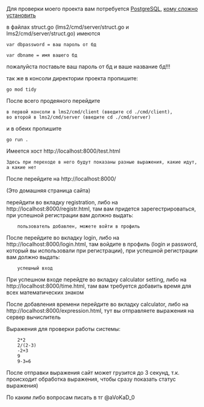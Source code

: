Для проверки моего проекта вам потребуется [PostgreSQL](https://www.postgresql.org/download/), [кому сложно установить](https://www.youtube.com/watch?v=aLDMDR8FKuk)

в файлах struct.go (lms2/cmd/server/struct.go и lms2/cmd/server/struct.go) имеются 

    var dbpassword = ваш пароль от бд

    var dbname = имя вашего бд 

пожалуйста поставьте ваш пароль от бд и ваше название бд!!!

так же в консоли директории проекта пропишите:

    go mod tidy

После всего продеяного перейдите 
    
    в первой консоли в lms2/cmd/client (введите cd ./cmd/client), 
    во второй в lms2/cmd/server (введите cd ./cmd/server)

    
    
и в обеих пропишите 

    go run .

Имеется хост http://localhost:8000/test.html 

    Здесь при переходе в него будут показаны разные выражения, какие идут, а какие нет

После перейдите на http://localhost:8000/ 

(Это домашняя страница сайта)

перейдити во вкладку registration, либо на http://localhost:8000/registr.html, там вам придется зарегестрироваться, при успешной регистрации вам должно выдать:

        пользователь добавлен, можете войти в профиль

После перейдите во вкладку login, либо на http://localhost:8000/login.html, там войдите в профиль (login и password, который вы использовали при регистрации), при успешной регистрации вам должно выдать:

        успешный вход

При успешном входе перейдте во вкладку calculator setting, либо на http://localhost:8000/time.html, там вам требуется добавить время для всех математических знаком

После добавления времени перейдите во вкладку calculator, либо на http://localhost:8000/expression.html, тут вы отправляете выражения на сервер вычислитель

Выражения для проверки работы системы:

        2*2
        2/(2-3)
        -2+3
        9
        9-3=6

После отправки выражения сайт может грузится до 3 секунд, т.к. происходит обработка выражения, чтобы сразу показать статус выражения)

По каким либо вопросам писать в тг @aVoKaD_0

